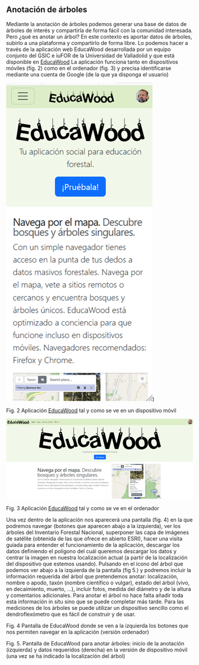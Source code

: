 ## Anotación de árboles

Mediante la anotación de árboles podemos generar una base de datos de árboles de interés y compartirla de forma fácil con la comunidad interesada. Pero ¿qué es anotar un árbol? En este contexto es aportar datos de árboles, subirlo a una plataforma y compartirlo de forma libre. Lo podemos hacer a través de la aplicación web EducaWood desarrollada por un equipo conjunto del GSIC e iuFOR de la Universidad de Valladolid  y que está disponible en [EducaWood](https://educawood.gsic.uva.es) La aplicación funciona tanto en dispositivos móviles (fig. 2) como en el ordenador (fig. 3) y precisa identificarse mediante una cuenta de Google (de la que ya disponga el usuario)


![Aplicación EducaWood (https://educawood.gsic.uva.es) tal y como se ve en un dispositivo móvil](https://github.com/Felipe-Bravo/HerramientasDigitales-CienciaAbierta-IES/blob/master/imagenes/EducaWood-movil.png)) 	

Fig. 2 Aplicación [EducaWood](https://educawood.gsic.uva.es) tal y como se ve en un dispositivo móvil 




 ![Aplicación EducaWood (https://educawood.gsic.uva.es) ttal y como se ve en el ordenador](https://github.com/Felipe-Bravo/HerramientasDigitales-CienciaAbierta-IES/blob/master/imagenes/EducaWood-ordenador.png)

 
Fig. 3 Aplicación [EducaWood](https://educawood.gsic.uva.es) tal y como se ve en el ordenador 

Una vez dentro de la aplicación nos aparecerá una pantalla (fig. 4) en la que podremos navegar (botones que aparecen abajo a la izquierda), ver los árboles del Inventario Forestal Nacional, superponer las capa de imágenes de satélite (obtenida de las que ofrece en abierto ESRI), hacer una visita guiada para entender el funcionamiento de la aplicación, descargar los datos definiendo el polígono del cuál queremos descargar los datos y centrar la imagen en nuestra localización actual (a partir de la localización del dispositivo que estemos usando).
Pulsando en el icono del árbol que podemos ver abajo a la izquierda de la pantalla (fig 5.) y podremos incluir la información requerida del árbol que pretendemos anotar: localización, nombre o apodo, taxón (nombre científico o vulgar), estado del árbol (vivo, en decaimiento, muerto, …), incluir fotos, medida del diámetro y de la altura y comentarios adicionales. Para anotar el árbol no hace falta añadir toda esta información in situ sino que se puede completar más tarde. Para las mediciones de los árboles se puede utilizar un dispositivo sencillo como el dendroflexómetro  que es fácil de construir y de usar.

 
Fig. 4 Pantalla de EducaWood donde se ven a la izquierda los botones que nos permiten navegar en la aplicación (versión ordenador)

 	 
Fig. 5. Pantalla de EducaWood para anotar árboles: inicio de la anotación (izquierda) y datos requeridos (derecha) en la versión de dispositivo móvil (una vez se ha indicado la localización del árbol)

